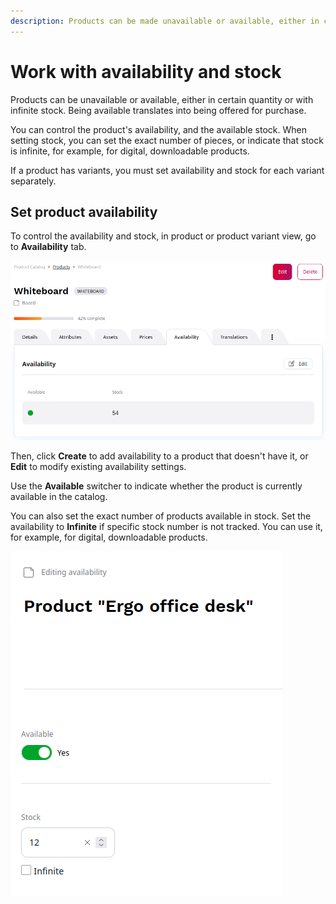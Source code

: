 ```yaml
---
description: Products can be made unavailable or available, either in certain quantity or with infinite stock.
---
```


# Work with availability and stock

Products can be unavailable or available, either in certain quantity or with infinite stock.
Being available translates into being offered for purchase.

You can control the product's availability, and the available stock.
When setting stock, you can set the exact number of pieces, or indicate that stock is infinite, for example, for digital, downloadable products.

If a product has variants, you must set availability and stock for each variant separately.

## Set product availability

To control the availability and stock, in product or product variant view, go to **Availability** tab.

![Product availability](img/product_availability_tab.png "Product availability")

Then, click **Create** to add availability to a product that doesn't have it,
or **Edit** to modify existing availability settings.

Use the **Available** switcher to indicate whether the product is currently available in the catalog.

You can also set the exact number of products available in stock.
Set the availability to **Infinite** if specific stock number is not tracked.
You can use it, for example, for digital, downloadable products.

![Setting product availability and stock](img/product_availability.png "Setting product availability and stock")
